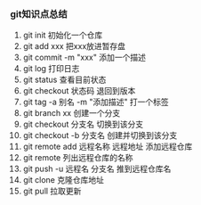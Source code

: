 ### git知识点总结

1. git init 初始化一个仓库
2. git add xxx 把xxx放进暂存盘
3. git commit -m "xxx" 添加一个描述
4. git log 打印日志
5. git status 查看目前状态
6. git checkout 状态码 退回到版本
7. git tag -a 别名 -m "添加描述" 打一个标签
8. git branch xx 创建一个分支
9. git checkout 分支名 切换到该分支
10. git checkout -b 分支名  创建并切换到该分支
11. git remote add 远程名称 远程地址   添加远程仓库
12. git remote  列出远程仓库的名称
13. git push -u 远程名 分支名   推到远程仓库名
14. git clone 克隆仓库地址
15. git pull  拉取更新
